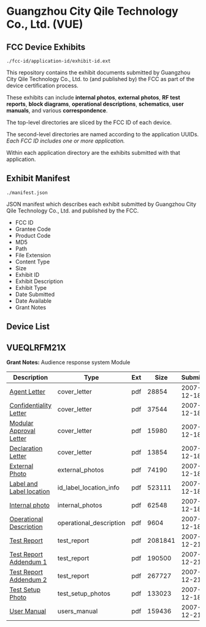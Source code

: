 # Guangzhou City Qile Technology Co., Ltd. (VUE)
## FCC Device Exhibits

```
./fcc-id/application-id/exhibit-id.ext
```

This repository contains the exhibit documents submitted by Guangzhou City Qile Technology Co., Ltd. to (and published by) the FCC as part of the device certification process.

These exhibits can include **internal photos**, **external photos**, **RF test reports**, **block diagrams**, **operational descriptions**, **schematics**, **user manuals**, and various **correspondence**.

The top-level directories are sliced by the FCC ID of each device.

The second-level directories are named according to the application UUIDs. *Each FCC ID includes one or more application.*

Within each application directory are the exhibits submitted with that application. 

## Exhibit Manifest

```
./manifest.json
```

JSON manifest which describes each exhibit submitted by Guangzhou City Qile Technology Co., Ltd. and published by the FCC.

- FCC ID
- Grantee Code
- Product Code
- MD5
- Path
- File Extension
- Content Type
- Size
- Exhibit ID
- Exhibit Description
- Exhibit Type
- Date Submitted
- Date Available
- Grant Notes

## Device List
## VUEQLRFM21X
**Grant Notes:** Audience response system Module

| Description | Type | Ext | Size | Submitted | Available |
| ----------- | ---- | --- | ---- | --------- | --------- |
| [Agent Letter](VUEQLRFM21X/c096c0d8fcacbacaa77023ed14f9ea30/881090.pdf) | cover_letter | pdf | 28854 | 2007-12-18 | 2007-12-21 |
| [Confidentiality Letter](VUEQLRFM21X/c096c0d8fcacbacaa77023ed14f9ea30/881091.pdf) | cover_letter | pdf | 37544 | 2007-12-18 | 2007-12-21 |
| [Modular Approval Letter](VUEQLRFM21X/c096c0d8fcacbacaa77023ed14f9ea30/881092.pdf) | cover_letter | pdf | 15980 | 2007-12-18 | 2007-12-21 |
| [Declaration Letter](VUEQLRFM21X/c096c0d8fcacbacaa77023ed14f9ea30/881093.pdf) | cover_letter | pdf | 13854 | 2007-12-18 | 2007-12-21 |
| [External Photo](VUEQLRFM21X/c096c0d8fcacbacaa77023ed14f9ea30/881094.pdf) | external_photos | pdf | 74190 | 2007-12-18 | 2007-12-21 |
| [Label and Label location](VUEQLRFM21X/c096c0d8fcacbacaa77023ed14f9ea30/881095.pdf) | id_label_location_info | pdf | 523111 | 2007-12-18 | 2007-12-21 |
| [Internal photo](VUEQLRFM21X/c096c0d8fcacbacaa77023ed14f9ea30/881096.pdf) | internal_photos | pdf | 62548 | 2007-12-18 | 2007-12-21 |
| [Operational Description](VUEQLRFM21X/c096c0d8fcacbacaa77023ed14f9ea30/881097.pdf) | operational_description | pdf | 9604 | 2007-12-18 | 2007-12-21 |
| [Test Report](VUEQLRFM21X/c096c0d8fcacbacaa77023ed14f9ea30/883037.pdf) | test_report | pdf | 2081841 | 2007-12-21 | 2007-12-21 |
| [Test Report Addendum 1](VUEQLRFM21X/c096c0d8fcacbacaa77023ed14f9ea30/883039.pdf) | test_report | pdf | 190500 | 2007-12-21 | 2007-12-21 |
| [Test Report Addendum 2](VUEQLRFM21X/c096c0d8fcacbacaa77023ed14f9ea30/883041.pdf) | test_report | pdf | 267727 | 2007-12-21 | 2007-12-21 |
| [Test Setup Photo](VUEQLRFM21X/c096c0d8fcacbacaa77023ed14f9ea30/881101.pdf) | test_setup_photos | pdf | 133023 | 2007-12-18 | 2007-12-21 |
| [User Manual](VUEQLRFM21X/c096c0d8fcacbacaa77023ed14f9ea30/883043.pdf) | users_manual | pdf | 159436 | 2007-12-21 | 2007-12-21 |
